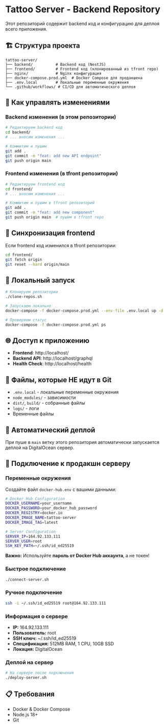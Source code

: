 # Tattoo Server - Backend Repository

Этот репозиторий содержит backend код и конфигурацию для деплоя всего приложения.

## 🏗️ Структура проекта

```
tattoo-server/
├── backend/          # Backend код (NestJS)
├── frontend/         # Frontend код (клонированный из tfront repo)
├── nginx/            # Nginx конфигурация
├── docker-compose.prod.yml  # Docker Compose для продакшена
├── .env.local        # Локальные переменные окружения
└── .github/workflows/ # CI/CD для автоматического деплоя
```

## 🚀 Как управлять изменениями

### Backend изменения (в этом репозитории)

```bash
# Редактируем backend код
cd backend/
# ... вносим изменения ...

# Коммитим и пушим
git add .
git commit -m "feat: add new API endpoint"
git push origin main
```

### Frontend изменения (в tfront репозитории)

```bash
# Редактируем frontend код
cd frontend/
# ... вносим изменения ...

# Коммитим и пушим в tfront репозиторий
git add .
git commit -m "feat: add new component"
git push origin main  # пушим в tfront repo
```

## 🔄 Синхронизация frontend

Если frontend код изменился в tfront репозитории:

```bash
cd frontend/
git fetch origin
git reset --hard origin/main
```

## 🐳 Локальный запуск

```bash
# Клонируем репозитории
./clone-repos.sh

# Запускаем локально
docker-compose -f docker-compose.prod.yml --env-file .env.local up -d

# Проверяем статус
docker-compose -f docker-compose.prod.yml ps
```

## 🌐 Доступ к приложению

- **Frontend**: http://localhost/
- **Backend API**: http://localhost/graphql
- **Health Check**: http://localhost/health

## 📝 Файлы, которые НЕ идут в Git

- `.env.local` - локальные переменные окружения
- `node_modules/` - зависимости
- `dist/`, `build/` - собранные файлы
- `logs/` - логи
- Временные файлы

## 🚀 Автоматический деплой

При пуше в `main` ветку этого репозитория автоматически запускается деплой на DigitalOcean сервер.

## 🔐 Подключение к продакшн серверу

### Переменные окружения
Создайте файл `docker-hub.env` с вашими данными:
```bash
# Docker Hub Configuration
DOCKER_USERNAME=your_username
DOCKER_PASSWORD=your_docker_hub_password
DOCKER_REGISTRY=docker.io
DOCKER_IMAGE_NAME=tattoo-server
DOCKER_IMAGE_TAG=latest

# Server Configuration
SERVER_IP=164.92.133.111
SERVER_USER=root
SSH_KEY_PATH=~/.ssh/id_ed25519
```

**Важно:** Используйте **пароль от Docker Hub аккаунта**, а не токен!

### Быстрое подключение
```bash
./connect-server.sh
```

### Ручное подключение
```bash
ssh -i ~/.ssh/id_ed25519 root@164.92.133.111
```

### Информация о сервере
- **IP:** 164.92.133.111
- **Пользователь:** root
- **SSH ключ:** ~/.ssh/id_ed25519
- **Спецификация:** 512MB RAM, 1 CPU, 10GB SSD
- **Локация:** DigitalOcean

### Деплой на сервер
```bash
# На сервере после подключения
./deploy-server.sh
```

## 📋 Требования

- Docker & Docker Compose
- Node.js 18+
- Git
